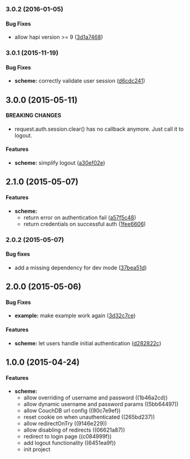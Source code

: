 ### 3.0.2 (2016-01-05)


#### Bug Fixes

* allow hapi version >= 9 ([3d1a7468](https://github.com/ubilabs/hapi-auth-couchdb-cookie/commit/3d1a7468148c28bbd22787f56932516042e93ce8))


### 3.0.1 (2015-11-19)


#### Bug Fixes

* **scheme:** correctly validate user session ([d6cdc241](https://github.com/ubilabs/hapi-auth-couchdb-cookie/commit/d6cdc241f06c555273b8170163c3023ff87c7c4b))


## 3.0.0 (2015-05-11)

#### BREAKING CHANGES

* request.auth.session.clear() has no callback anymore. Just call it to logout.

#### Features

* **scheme:** simplify logout ([a30ef02e](https://github.com/ubilabs/hapi-auth-couchdb-cookie/commit/a30ef02e0f6dbdc63fb5df5e4bc092bf3a45369c))


## 2.1.0 (2015-05-07)


#### Features

* **scheme:**
  * return error on authentication fail ([a57f5c48](https://github.com/ubilabs/hapi-auth-couchdb-cookie/commit/a57f5c48b29eedcb9550bb215f7925c9c7d1fa22))
  * return credentials on successful auth ([1fee6606](https://github.com/ubilabs/hapi-auth-couchdb-cookie/commit/1fee66065b4cf8b69cb6e2a2ac3f72279f4f62e5))


### 2.0.2 (2015-05-07)


#### Bug fixes

* add a missing dependency for dev mode ([37bea51d](https://github.com/ubilabs/hapi-auth-couchdb-cookie/commit/37bea51dfa96343d7cb240c3bd10b854282e36ee))

## 2.0.0 (2015-05-06)


#### Bug Fixes

* **example:** make example work again ([3d32c7ce](https://github.com/ubilabs/hapi-auth-couchdb-cookie/commit/3d32c7ce0f38c514f617967d2199cc2a177744bc))


#### Features

* **scheme:** let users handle initial authentication ([d282822c](https://github.com/ubilabs/hapi-auth-couchdb-cookie/commit/d282822c1ec20ab907a47f1ed7388496588c4b67))


<a name="1.0.0"></a>
## 1.0.0 (2015-04-24)


#### Features

* **scheme:**
  * allow overriding of username and password ((1b46a2cd))
  * allow dynamic username and password params ((5bb64497))
  * allow CouchDB url config ((90c7e9ef))
  * reset cookie on when unauthenticated ((265bd237))
  * allow redirectOnTry ((9146e229))
  * allow disabling of redirects ((06621a87))
  * redirect to login page ((c084999f))
  * add logout functionality ((6451ea9f))
  * init project

